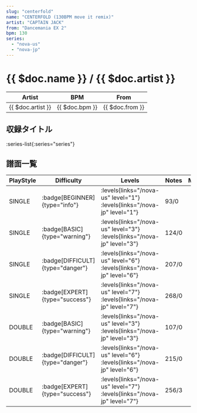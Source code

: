 ```yaml
---
slug: "centerfold"
name: "CENTERFOLD (130BPM move it remix)"
artist: "CAPTAIN JACK"
from: "Dancemania EX 2"
bpm: 130
series:
  - "nova-us"
  - "nova-jp"
---
```


# {{ $doc.name }} / {{ $doc.artist }}

|Artist|BPM|From|
|------|---|----|
|{{ $doc.artist }}|{{ $doc.bpm }}|{{ $doc.from }}|

## 収録タイトル

:series-list{:series="series"}

## 譜面一覧

|PlayStyle|Difficulty|Levels|Notes|Movie|
|---------|----------|------|-----|-----|
|SINGLE| :badge[BEGINNER]{type="info"}| :levels{links="/nova-us" level="1"} :levels{links="/nova-jp" level="1"}|93/0||
|SINGLE| :badge[BASIC]{type="warning"}| :levels{links="/nova-us" level="3"} :levels{links="/nova-jp" level="3"}|124/0||
|SINGLE| :badge[DIFFICULT]{type="danger"}| :levels{links="/nova-us" level="6"} :levels{links="/nova-jp" level="6"}|207/0||
|SINGLE| :badge[EXPERT]{type="success"}| :levels{links="/nova-us" level="7"} :levels{links="/nova-jp" level="7"}|268/0||
|DOUBLE| :badge[BASIC]{type="warning"}| :levels{links="/nova-us" level="3"} :levels{links="/nova-jp" level="3"}|107/0||
|DOUBLE| :badge[DIFFICULT]{type="danger"}| :levels{links="/nova-us" level="6"} :levels{links="/nova-jp" level="6"}|215/0||
|DOUBLE| :badge[EXPERT]{type="success"}| :levels{links="/nova-us" level="7"} :levels{links="/nova-jp" level="7"}|256/3||
